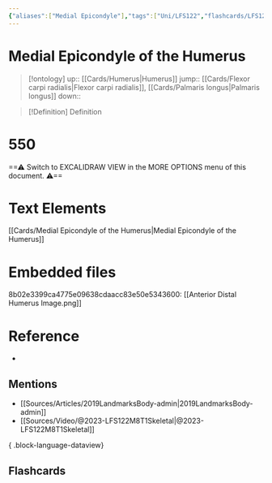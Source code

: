```yaml
---
{"aliases":["Medial Epicondyle"],"tags":["Uni/LFS122","flashcards/LFS122"],"dg-publish":true,"permalink":"/cards/medial-epicondyle-of-the-humerus/","dgPassFrontmatter":true}
---
```


# Medial Epicondyle of the Humerus

> [!ontology]
> up:: [[Cards/Humerus\|Humerus]]
> jump:: [[Cards/Flexor carpi radialis\|Flexor carpi radialis]], [[Cards/Palmaris longus\|Palmaris longus]]
> down:: 

> [!Definition] Definition


<div class="transclusion internal-embed is-loaded"><div class="markdown-embed">

<div class="markdown-embed-title">

# 550

</div>



==⚠  Switch to EXCALIDRAW VIEW in the MORE OPTIONS menu of this document. ⚠==


# Text Elements
[[Cards/Medial Epicondyle of the Humerus\|Medial Epicondyle of the Humerus]] 

# Embedded files
8b02e3399ca4775e09638cdaacc83e50e5343600: [[Anterior Distal Humerus Image.png]]



</div></div>


# Reference

- 

## Mentions

- [[Sources/Articles/2019LandmarksBody-admin\|2019LandmarksBody-admin]]
- [[Sources/Video/@2023-LFS122M8T1Skeletal\|@2023-LFS122M8T1Skeletal]]

{ .block-language-dataview}

## Flashcards